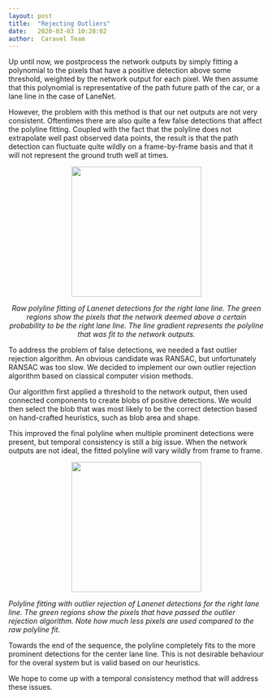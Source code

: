 ```yaml
---
layout: post
title:  "Rejecting Outliers"
date:   2020-03-03 10:20:02
author:  Caravel Team
---
```


Up until now, we postprocess the network outputs by simply fitting a polynomial
to the pixels that have a positive detection above some threshold, weighted by
the network output for each pixel. We then assume that this polynomial is
representative of the path future path of the car, or a lane line in the case
of LaneNet.

However, the problem with this method is that our net outputs are not very
consistent. Oftentimes there are also quite a few false detections that
affect the polyline fitting. Coupled with the fact that the polyline does
not extrapolate well past observed data points, the result is that the path
detection can fluctuate quite wildly on a frame-by-frame basis and that
it will not represent the ground truth well at times.

<p align = 'center'>
<img src = '/assets/img/pre_tracking.gif' width = '256px'>
</p>

<p align = 'center'><i>
Raw polyline fitting of Lanenet detections for the right lane line.
The green regions show the pixels that the network deemed above a
certain probability to be the right lane line. The line gradient
represents the polyline that was fit to the network outputs.
</i></p>

To address the problem of false detections, we needed a fast outlier rejection
algorithm. An obvious candidate was RANSAC, but unfortunately RANSAC was too
slow. We decided to implement our own outlier rejection algorithm based on
classical computer vision methods.

Our algorithm first applied a threshold to the network output, then used
connected components to create blobs of positive detections. We would then
select the blob that was most likely to be the correct detection based on
hand-crafted heuristics, such as blob area and shape.

This improved the final polyline when multiple prominent detections were
present, but temporal consistency is still a big issue. When the network
outputs are not ideal, the fitted polyline will vary wildly from frame to
frame.

<p align = 'center'>
<img src = '/assets/img/post_filter.gif' width = '256'>
</p>

<p align = 'center'><i>

Polyline fitting with outlier rejection of Lanenet detections for the right
lane line.  The green regions show the pixels that have passed the outlier
rejection algorithm. Note how much less pixels are used compared to the raw
polyline fit.

</i></p>

Towards the end of the sequence, the polyline completely fits to the
more prominent detections for the center lane line. This is not desirable
behaviour for the overal system but is valid based on our heuristics.

We hope to come up with a temporal consistency method that will address
these issues.
